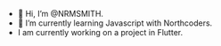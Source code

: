 - 👋 Hi, I’m @NRMSMITH.
- 🌱 I’m currently learning Javascript with Northcoders.
- I am currently working on a project in Flutter.

<!---
NRMSMITH/NRMSMITH is a ✨ special ✨ repository because its `README.md` (this file) appears on your GitHub profile.
You can click the Preview link to take a look at your changes.
--->
